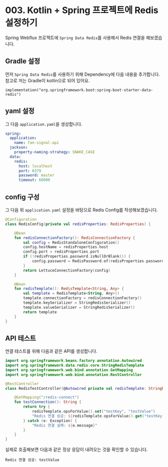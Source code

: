 # 003. Kotlin + Spring 프로젝트에 Redis 설정하기

Spring Webflux 프로젝트에 `Spring Data Redis`를 사용해서 Redis 연결을 해보겠습니다.


## Gradle 설정

먼저 `Spring Data Redis`를 사용하기 위해 Dependency에 다음 내용을 추가합니다.
참고로 저는 Gradle이 kotlin으로 되어 있어요.

```
implementation("org.springframework.boot:spring-boot-starter-data-redis")
```

## yaml 설정

그 다음 `application.yaml`을 생성합니다.

```yaml
spring:
  application:
    name: fan-signal-api
  jackson:
    property-naming-strategy: SNAKE_CASE
  data:
    redis:
      host: localhost
      port: 6379
      password: master
      timeout: 60000
```

## config 구성

그 다음 위 `application.yaml` 설정을 바탕으로 Redis Config를 작성해보겠습니다.

```kotlin
@Configuration
class RedisConfig(private val redisProperties: RedisProperties) {

    @Bean
    fun redisConnectionFactory(): RedisConnectionFactory {
        val config = RedisStandaloneConfiguration()
        config.hostName = redisProperties.host
        config.port = redisProperties.port
        if (!redisProperties.password.isNullOrBlank()) {
            config.password = RedisPassword.of(redisProperties.password)
        }
        return LettuceConnectionFactory(config)
    }

    @Bean
    fun redisTemplate(): RedisTemplate<String, Any> {
        val template = RedisTemplate<String, Any>()
        template.connectionFactory = redisConnectionFactory()
        template.keySerializer = StringRedisSerializer()
        template.valueSerializer = StringRedisSerializer()
        return template
    }
}
```

## API 테스트

연결 테스트를 위해 다음과 같은 API를 생성합니다.

```kotlin
import org.springframework.beans.factory.annotation.Autowired
import org.springframework.data.redis.core.StringRedisTemplate
import org.springframework.web.bind.annotation.GetMapping
import org.springframework.web.bind.annotation.RestController

@RestController
class RedisTestController(@Autowired private val redisTemplate: StringRedisTemplate) {

    @GetMapping("/redis-connect")
    fun testConnection(): String {
        return try {
            redisTemplate.opsForValue().set("testKey", "testValue")
            "Redis 연결 성공: ${redisTemplate.opsForValue().get("testKey")}"
        } catch (e: Exception) {
            "Redis 연결 실패: ${e.message}"
        }
    }
}
```

실제로 호출해보면 다음과 같은 정상 응답이 내려오는 것을 확인할 수 있습니다.

```text
Redis 연결 성공: testValue
```
